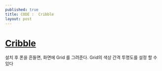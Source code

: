 ```yaml
---
published: true
title: CODE :  Cribble
layout: post
---
```

# [Cribble](https://github.com/maxsokolov/Cribble)

설치 후 폰을 흔들면, 화면에 Grid 를 그려준다.
Grid의 색상 간격 투명도를 설정 할 수 있다